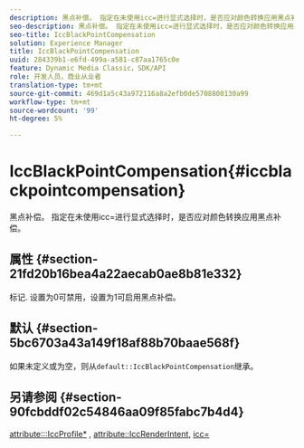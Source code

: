 ```yaml
---
description: 黑点补偿。 指定在未使用icc=进行显式选择时，是否应对颜色转换应用黑点补偿。
seo-description: 黑点补偿。 指定在未使用icc=进行显式选择时，是否应对颜色转换应用黑点补偿。
seo-title: IccBlackPointCompensation
solution: Experience Manager
title: IccBlackPointCompensation
uuid: 284339b1-e6fd-499a-a581-c87aa1765c0e
feature: Dynamic Media Classic，SDK/API
role: 开发人员，商业从业者
translation-type: tm+mt
source-git-commit: 469d1a5c43a972116a8a2efb0de5708800130a99
workflow-type: tm+mt
source-wordcount: '99'
ht-degree: 5%

---
```



# IccBlackPointCompensation{#iccblackpointcompensation}

黑点补偿。 指定在未使用icc=进行显式选择时，是否应对颜色转换应用黑点补偿。

## 属性 {#section-21fd20b16bea4a22aecab0ae8b81e332}

标记. 设置为0可禁用，设置为1可启用黑点补偿。

## 默认 {#section-5bc6703a43a149f18af88b70baae568f}

如果未定义或为空，则从`default::IccBlackPointCompensation`继承。

## 另请参阅 {#section-90fcbddf02c54846aa09f85fabc7b4d4}

[attribute:::IccProfile*](../../../../../ir-api/material-cat/image-rendering-api-ref/c-ir-material-catalog/c-ir-attributes-reference/r-ir-iccprofilergb.md#reference-cdaad25b155646ffa382d722fd324b30) , [attribute::IccRenderIntent](../../../../../ir-api/material-cat/image-rendering-api-ref/c-ir-material-catalog/c-ir-attributes-reference/r-ir-iccrenderintent.md#reference-3b80b7a4c25545a593c5076f318b5c40),  [icc=](../../../../../ir-api/http-protocol/image-rendering-api-ref/c-ir-http-protocol-ref/c-ir-http-protocol-command-reference/r-ir-icc.md#reference-86a2fff3cef24982ad2063d977a16e06)
